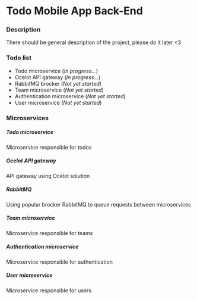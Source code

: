 # Todo Mobile App Back-End

### Description
There should be general description of the project, please do it later <3

### Todo list
* Todo microservice             (_In progress..._)
* Ocelot API gateway            (_In progress..._)
* RabbitMQ brocker              (_Not yet started_)
* Team microservice             (_Not yet started_)
* Authentication microservice   (_Not yet started_)
* User microservice             (_Not yet started_)

### Microservices
##### Todo microservice
Microservice responsible for todos
##### Ocelot API gateway
API gateway using Ocelot solution
##### RabbitMQ
Using popular brocker RabbitMQ to queue requests between microservices
##### Team microservice
Microservice responsible for teams
##### Authentication microservice
Microservice responsible for authentication
##### User microservice
Microservice responsible for users
